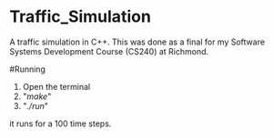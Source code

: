 # Traffic_Simulation
A traffic simulation in C++. This was done as a final for my Software Systems Development Course (CS240) at Richmond.

#Running
1) Open the terminal
2)  "*make*"
3) "*./run*"

it runs for a 100 time steps.
